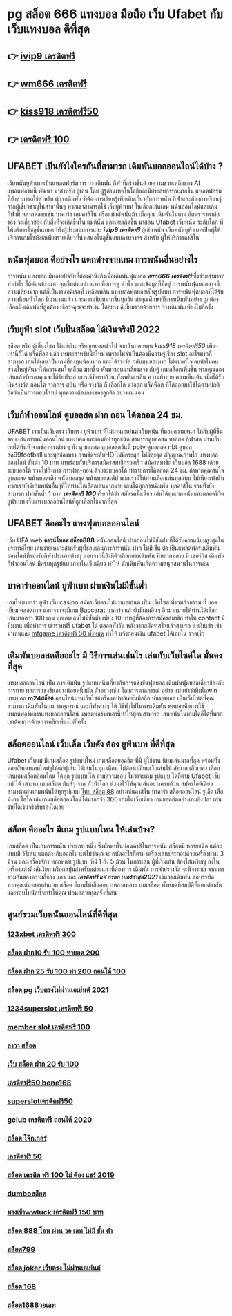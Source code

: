 # pg สล็อต 666  แทงบอล มือถือ  เว็บ Ufabet กับเว็บแทงบอล ดีที่สุด

## 👉 [ivip9 เครดิตฟรี](https://mabet.net/)
## 👉 [wm666 เครดิตฟรี](https://mabet.net/credit-free-50/)
## 👉 [kiss918 เครดิตฟรี50](https://bio.link/tisawago)
## 👉 [เครดิตฟรี 100](https://mabet.net/20-free-100/)

## UFABET เป็นยังไงใครกันที่สามารถ เดิมพันบอลออนไลน์ได้บ้าง ?

 เว็บพนันยูฟ่าเบทเป็นแพลตฟอร์มการ วางเดิมพัน กีฬาที่สร้างขึ้นด้วยความช่วยเหลือของ AI แพลตฟอร์มนี้ พัฒนา มาสำหรับ ผู้เล่น โดย ผู้รู้ด้านเทคโนโลยีและมีประสบการณ์มากขึ้น แพลตฟอร์มนี้ยังสามารถใช้สำหรับ ผู้วางเดิมพัน ที่ต้องการเรียนรู้เพิ่มเติมเกี่ยวกับการพนัน กีฬาและต้องการเรียนรู้จากผู้เชี่ยวชาญในสาขานั้นๆ พวกเขาสามารถใช้  เว็บยูฟ่าเบท ในเลือกเล่นเกม พนันออนไลน์และเกมกีฬาที่ หลากหลายเช่น บาคาร่า เกมคาสิโน หรือแม้แต่พนันม้า เมื่อคุณ เดิมพันในเกม อัตตราราคาต่อรอง จะเกี่ยวข้อง กับสิ่งที่จะเกิดขึ้นใน แมต์นั้น และเคยเกิดขึ้น มาก่อน Ufabet   เว็บพนัน ระดับโลก ที่ให้บริการโซลูชั่นเกมแก่ทั้งผู้ประกอบการและ ***ivip9 เครดิตฟรี*** ผู้เล่นพนัน เว็บพนันยูฟ่าเบทเป็นผู้ให้บริการเกมโซเชียลเพียงรายเดียวที่นำเสนอโซลูชั่นแบบครบวงจร สำหรับ ผู้ให้บริการคาสิโน 


##  พนันฟุตบอล ดีอย่างไร แตกต่างจากเกม การพนันอื่นอย่างไร

 การพนัน  แทงบอล มีหลายปัจจัยที่ต้องคำนึงถึงเมื่อเดิมพันฟุตบอล ***wm666 เครดิตฟรี*** ซึ่งช่วยสามารถทำกำไร ได้ค่อนข้างมาก จุดเริ่มต้นอย่างแรก คือการดู ค่าน้ำ งและข้อมูลที่มีอยู่ การพนันฟุตบอลอาจมีความเสี่ยงมาก แต่ก็เป็นงานอดิเรกที่ เพลิดเพลิน  แทงบอลฟุตบอลเป็นรูปแบบ การพนันฟุตบอลที่ได้รับ ความนิยมทั่วโลก มีมานานแล้ว และความนิยมมากขึ้นทุกวัน ถ้าคุณศึกษาวิธีการเดิมพันอย่าง ถูกต้อง เลือกฝั่งเดิมพันที่ถูกต้อง เชื่อว่าคุณจะทำเงิน ได้อย่าง ดีเยี่ยมรวยด้วยการ วางเดิมพันเพียงไม่กี่ครั้ง

## เว็บยูฟ่า slot  เว็บปั่นสล็อต ได้เงินจริงปี 2022

สล็อต หรือ ตู้เสี่ยงโชค ใช้แค่เงินเหรียญหยอดเข้าไป จากนั้นกด  หมุน *kiss918 เครดิตฟรี50*  เพียงเท่านี้ก็ได้ แจ็คพ็อต แล้ว เหมาะสำหรับมือใหม่  เพราะไม่จำเป็นต้องมีความรู้เรื่อง slot อะไรมากก็สามารถ เล่นได้เลย เป็นเกมที่ลงทุนน้อยมาก และได้รางวัล กลับมาเยอะมาก ไม่แปลกใจเลยทำไมคนส่วนใหญ่หันมาให้ความสนใจสล็อต มากขึ้น หันมาชอบมาเสี่ยงดวง กับตู้  เกมสล็อตเพิ่มขึ้น หากคุณลองเล่นแล้วรับรองคุณจะได้รับประสบการณ์ที่ครบถ้วน ทั้งเพลิดเพลิน  ความท้าทาย ความตื่นเต้น เมื่อได้รับเงินรางวัล ก้อนโต จากการ  สปิน หรือ รางวัล  ก็ เลือกได้  นำออก แจ็คพ็อต ที่ได้ออกมาใช้ได้ตามปกติ ถือว่าเป็นการตอบโจทย์ ทุกความต้องการของลูกค้า อย่างแน่นอน 


##  เว็บกีฬาออนไลน์ ดูบอลสด ฝาก ถอน ได้ตลอด 24 ชม.

UFABET เราเป็นเว็บตรง เว็บตรง ยูฟ่าเบท ที่ไม่ผ่านเอเย่นต์ เว็บพนัน ที่มอบความสนุก ให้กับผู้ที่ชื่นชอบ เล่นการพนันออนไลน์ แทงบอล และเกมกีฬาทุกชนิด สามารถดูบอลสด บาสสด กีฬาสด ผ่านเว็บเราได้ทันที จากช่องทางต่าง ๆ ทั้ง   ดู บอลสด ดูบอลสดวันนี้ pptv ดูบอลสด nbt ดูบอลสด99football และทุกช่องทาง ภาพชัดระดับHD ไม่มีกระตุก ไม่มีสะดุด สัญญาณภาพไว แทงบอลออนไลน์  ขั้นต่ำ 10 บาท  มาพร้อมกับบริการสมัครสมาชิกรวดเร็ว สมัครสมาชิก เว็บบอล 1688 เด้วยระบบออโต้ รวมไปถึงการ การฝาก-ถอน ด้วยระบบออโต้  ทำรายการได้ตลอด 24 ชม. ถ้าหากคุณสนใจ ดูบอลสด พนันบอลเต็ง พนันบอลชุด พนันบอลสเต็ป พวกเรามีให้ท่านเลือกเล่นทุกแบบ ไม่เพียงเท่านั้นพวกเรายังมีเกมพนันอื่นๆที่ให้ท่านได้เลือกเล่นมากมาย  เล่นได้ทุกการเดิมพัน ทุกคาสิโน รวมทั้งยังสามารถ ฝากขั้นต่ำ 1 บาท ***เครดิตฟรี 100***  เรียกได้ว่า สมัครครั้งเดียว เล่นได้ทุกเกมพนันและตลอดชีวิต ยูฟ่าเบท เว็บแทงบอลออนไลน์ที่ถูกเลือกใช้มากที่สุด

## UFABET คืออะไร  แทงฟุตบอลออนไลน์


เว็บ UFA  web **ดาวน์โหลด สล็อต888**   พนันออนไลน์ ฝากถอนไม่มีขั้นต่ํา  ที่ได้รับความนิยมสูงสุดในประเทศไทย เล่นง่ายเหมาะสำหรับผู้ที่ชอบเล่นการการพนัน ฝาก ไม่มี ขั้น ต่ํา  เป็นแพลตฟอร์มเดิมพันออนไลน์ที่รองรับกีฬาประเภทต่างๆ นอกจากนี้ยังมีตัวเลือกการเดิมพัน ที่หลากหลาย มี เซอร์วิส  เดิมพันกีฬาออนไลน์  มีครบทุกรูปแบบภายในเว็บเดียว ทำให้  นักเดิมพันเกิดความสนุกสนานในการเล่น


## บาคาร่าออนไลน์  ยูฟ่าเบท  ฝากเงินไม่มีขั้นต่ำ

 เกมไพ่บาคาร่า   ยูฟ่า  เว็บ  casino สมัครเว็บตรงไม่ผ่านเอเย่นต์   เป็น เว็บไซต์ ที่รวมกิจกรรม ที่  ยอดเยี่ยม ตลอดกาล นอกจากจะมีเกม  Baccarat บาคาร่า  แล้วยังมีเกมอื่นๆ อีกมากมายให้ท่านได้เลือกเล่นมากกว่า 100 เกม ทุกเกมเล่นไม่มีขั้นต่ำ เพียง 10 บาทผู้ที่ต้องการสมัครสมาชิก   ทำให้ contact  มีทีมงาน เพื่อทำการ เข้าร่วมฟรี ufabet ได้  ตลอดทั้งวัน  หลังจากสมัครเสร็จแล้วสามรถ นำเงินเข้า เข้ามาเล่นและ [mfgame เครดิตฟรี 50 ทั้งหมด](https://mabet.net/)   ทำให้ แจ้งถอนเงิน ufabet ได้เลยใน รวดเร็ว 

##  เดิมพันบอลสดคืออะไร มี วิธีการเล่นเช่นไร เล่นกับเว็บไซค์ใด  มั่นคงที่สุด 

 แทงบอลออนไลน์ เป็น การเดิมพัน รูปแบบหนึ่งเกี่ยวกับการแข่งขันฟุตบอล เดิมพันฟุตบอลเกี่ยวข้องกับการทาย ผลการแข่งขันอย่างน้อยหนึ่งนัด ตัวอย่างเช่น โดยการคาดการณ์ อย่าง แม่นยำว่าทีมใดwin แทงบอล **m24สล็อต** ออนไลน์ผ่านเว็บไซต์หรือแอปพลิเคชั่นมือถือ พันฟุตบอล เป็นเว็บไซต์ที่คุณสามารถ เดิมพันในเกม เหตุการณ์ และกีฬาต่างๆ ได้ วิธีทั่วไปในการเดิมพัน ฟุตบอลคือการใช้แพลตฟอร์มการแทงบอลออนไลน์ แพลตฟอร์มเหล่านี้ทำให้ผู้คนสามารถ เล่นพนันในเกมใดก็ได้ที่พวกเขาต้องการด้วยการคลิกเพียงไม่กี่ครั้ง 

##  สล็อตออนไลน์  เว็บเด็ด เว็บดัง ต้อง  ยูฟ่าเบท ที่ดีที่สุด

 Ufabet เว็บแม่ มีเกมสล็อต รูปแบบใหม่ เกมสล็อตยอดฮิต ที่มี ผู้ใช้งาน นิยมเล่นมากที่สุด  พร้อมทั้งคอยอัพเดทเกมใหม่ๆให้แก่ผู้เล่น ได้เล่นในทุก เดือน  ไม่ต้องเปลี่ยนเว็บเล่นให้ ลำบาก เสียเวลา เลือกเล่นเกมสล็อตออนไลน์ ได้ทุก รูปแบบ ได้ ตามความชอบ ไม่ว่าจะเกม รูปแบบ ใดก็ตาม  Ufabet เว็บแม่ ได้ เสาะหา เกมสล็อต มันส์ๆ จาก ทั่วทั้งโลก นำมาไว้ให้คุณเล่นอย่างครบถ้วน  สมัครไอดีเดียวสามารถเล่นเกมพนันได้ทุกรูปแบบ [ไทย สล็อต 88](https://mabet.net/credit-free-50/)  อย่างเช่นคาสิโน บาคาร่า  สล็อตออนไลน์  รูเล็ต เสือมังกร ไฮโล เล่นเกมสล็อตออนไลน์ได้มากกว่า 300 เกมในเว็บเดียว เกมยอดฮิตอย่างเกมยิงปลา เล่นง่ายได้เงินจริงรับรองได้เลย


## สล็อต  คืออะไร มีเกม รูปแบบไหน ให้เล่นบ้าง?

เกมสล็อต เป็นเกมการพนัน ประเภท หนึ่ง ซึ่งมักพบในบ่อนคาสิโนการพนัน สล็อตมี หลายชนิด แต่ละแบบมี วิธีเล่น   แตกต่างกันออกไป แต่ไม่ว่าคุณจะ ถนัดอะไรก็ตาม เครื่องเล่นประกอบด้วยเครื่องม้วน 3 ม้วน และเครื่องจักร หลกหลายรูปแบบ ที่มี 1 ถึง 5 ม้วน ในการเล่น ผู้ที่เริ่มเล่น ต้องใส่เหรียญ ลงในเครื่องแล้วดึงคันโยก หรือกดปุ่มสำหรับแต่ละแถวที่ต้องการ เดิมพัน การจ่ายรางวัล จะพิจารณา จากการรวมกันของความถี่ของ แถว และ ***เครดิตฟรี แค่ กรอก เบอร์ล่าสุด2021*** เงินวางเดิมพัน ต่อบรรทัด  หากคุณต้องการเล่นเกม สล็อต มีเกมให้เลือกอย่างหลากหลาย เกมสล็อต ทั้งหมดมีสมบัติที่แตกต่างกันและรอบโบนัสที่จะทำให้คุณ ผ่อนคลายทุกครั้งที่เล่น


## ศูนย์รวมเว็บพนันออนไลน์ที่ดีที่สุด

### [123xbet เครดิตฟรี 300](https://atom.io/themes/สมัครฟรีเครดิต%20สล็อต%20เกมส์%20ไหน%20ดี%20โบนัส%20แตก%20บ่อยpantip%20008%20สล็อต%20PG%2020รับ100%20เว็บตรง100%)
### [สล็อต ฝาก10 รับ 100 ทำยอด 200](https://atom.io/themes/สมัครฟรีเครดิต%20บทความ%20สล็อต%20008%20สล็อต%20PG%2020รับ100%20เว็บตรง100%)
### [สล็อต ฝาก 25 รับ 100 ทํา 200 ถอนได้ 100](https://atom.io/themes/สมัครฟรีเครดิต%20369สล็อต%20008%20สล็อต%20PG%2020รับ100%20เว็บตรง100%)
### [สล็อต pg เว็บตรงไม่ผ่านเอเย่นต์ 2021](https://atom.io/themes/สมัครฟรีเครดิต%20sagame88%20เครดิตฟรี%20100%20008%20สล็อต%20PG%2020รับ100%20เว็บตรง100%)
### [1234superslot เครดิตฟรี 50](https://atom.io/themes/สมัครฟรีเครดิต%20สล็อต%20xo%201234%20008%20สล็อต%20PG%2020รับ100%20เว็บตรง100%)
### [member slot เครดิตฟรี 100](https://atom.io/themes/สมัครฟรีเครดิต%20สล็อต%20xo%20ใหม่%20008%20สล็อต%20PG%2020รับ100%20เว็บตรง100%)
### [ลาวา สล็อต](https://atom.io/themes/สมัครฟรีเครดิต%20slotxo%20สล็อต%20ฝาก10รับ100%20008%20สล็อต%20PG%2020รับ100%20เว็บตรง100%)
### [เว็บ สล็อต ฝาก 20 รับ 100](https://atom.io/themes/สมัครฟรีเครดิต%20fullslot%20เครดิตฟรี%2050%20บาท%20008%20สล็อต%20PG%2020รับ100%20เว็บตรง100%)
### [เครดิตฟรี50 bone168](https://atom.io/themes/สมัครฟรีเครดิต%20เครดิตฟรี%20กดรับเอง%202021%20ลงทะเบียน%20008%20สล็อต%20PG%2020รับ100%20เว็บตรง100%)
### [superslotเครดิตฟรี50](https://atom.io/themes/สมัครฟรีเครดิต%20superslotxdเครดิตฟรี50%20008%20สล็อต%20PG%2020รับ100%20เว็บตรง100%)
### [gclub เครดิตฟรี ถอนได้ 2020](https://atom.io/themes/สมัครฟรีเครดิต%20pg%20slot%20walletเครดิตฟรี%20008%20สล็อต%20PG%2020รับ100%20เว็บตรง100%)
### [สล็อต โจ๊กเกอร์](https://atom.io/themes/สมัครฟรีเครดิต%20godgame%20เครดิตฟรี%20008%20สล็อต%20PG%2020รับ100%20เว็บตรง100%)
### [เครดิตฟรี 50](https://atom.io/themes/สมัครฟรีเครดิต%20สล็อตautoplay%20008%20สล็อต%20PG%2020รับ100%20เว็บตรง100%)
### [สล็อต เครดิต ฟรี 100 ไม่ ต้อง แชร์ 2019](https://atom.io/themes/สมัครฟรีเครดิต%20สล็อตroyal%20008%20สล็อต%20PG%2020รับ100%20เว็บตรง100%)
### [dumboสล็อต](https://atom.io/themes/สมัครฟรีเครดิต%20ซอมบี้%20สล็อต%20008%20สล็อต%20PG%2020รับ100%20เว็บตรง100%)
### [ทางเข้าwwluck เครดิตฟรี 150 บาท](https://atom.io/themes/สมัครฟรีเครดิต%20เครดิตฟรี%2050%20ถอนได้%20300%20ล่าสุด%20pg%20008%20สล็อต%20PG%2020รับ100%20เว็บตรง100%)
### [สล็อต 888 โอน ผ่าน วอ เลท ไม่มี ขั้น ต่ํา](https://atom.io/themes/สมัครฟรีเครดิต%20เข้า%20สู่ระบบ%20สล็อต%20666%20008%20สล็อต%20PG%2020รับ100%20เว็บตรง100%)
### [สล็อต799](https://atom.io/themes/สมัครฟรีเครดิต%20amb%20superslot%20เครดิตฟรี%2050%20008%20สล็อต%20PG%2020รับ100%20เว็บตรง100%)
### [สล็อต joker เว็บตรง ไม่ผ่านเอเย่นต์](https://atom.io/themes/สมัครฟรีเครดิต%20สล็อต7x%20008%20สล็อต%20PG%2020รับ100%20เว็บตรง100%)
### [สล็อต 168](https://atom.io/themes/สมัครฟรีเครดิต%20สล็อต%20wallet%20เครดิตฟรี%202021%20ล่าสุด%20008%20สล็อต%20PG%2020รับ100%20เว็บตรง100%)
### [สล็อต1688วอเลท](https://atom.io/themes/สมัครฟรีเครดิต%20xo%20สล็อต%20008%20สล็อต%20PG%2020รับ100%20เว็บตรง100%)